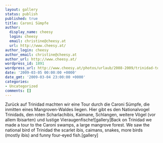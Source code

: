 ```yaml
---
layout: gallery
status: publish
published: true
title: Caroni Sümpfe
author:
  display_name: cheesy
  login: cheesy
  email: christine@cheesy.at
  url: http://www.cheesy.at/
author_login: cheesy
author_email: christine@cheesy.at
author_url: http://www.cheesy.at/
wordpress_id: 1891
wordpress_url: http://www.cheesy.at/photos/urlaub/2008-2009/trinidad-tobago/caroni-swamps/
date: '2009-03-05 00:00:00 +0000'
date_gmt: '2009-03-04 23:00:00 +0000'
categories:
- Uncategorized
comments: []
---
```

<!--:de-->Zurück auf Trinidad machten wir eine Tour durch die Caroni Sümpfe, die inmitten eines Mangroven-Waldes liegen. Hier gibt es den Nationalvogel Trinidads, den roten Scharlachibis, Kaimane, Schlangen, weitere Vögel (vor allem Ibisarten) und lustige Vieraugenfische![gallery]<!--:--><!--:en-->Back on Trinidad we made a tour to the Caroni swamps, a large mangrove forest. We saw the national bird of Trinidad the scarlet ibis, caimans, snakes, more birds (mostly ibis) and funny four-eyed fish.[gallery]<!--:-->
